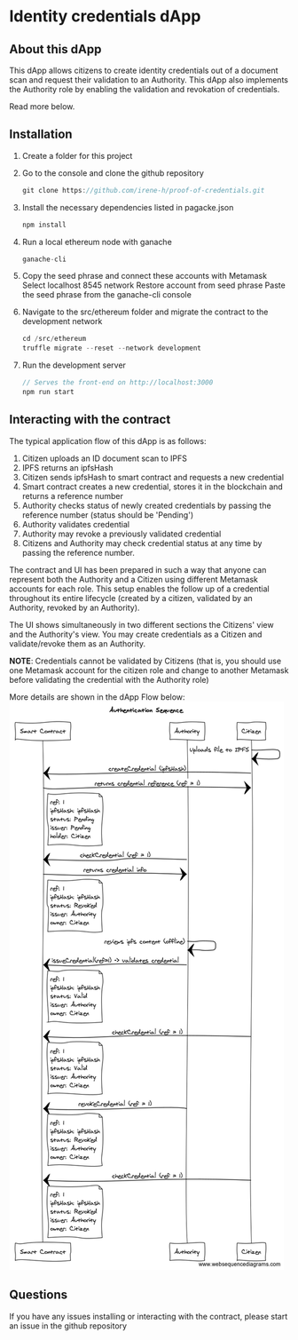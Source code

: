 # Identity credentials dApp

## About this dApp 

This dApp allows citizens to create identity credentials out of a document scan and request their validation to an Authority. This dApp also implements the Authority role by enabling the validation and revokation of credentials. 

Read more below.


## Installation

1. Create a folder for this project

2. Go to the console and clone the github repository
    ```javascript
    git clone https://github.com/irene-h/proof-of-credentials.git
    ```

3. Install the necessary dependencies listed in pagacke.json
    ```javascript
    npm install
    ```
4. Run a local ethereum node with ganache
    ```javascript
    ganache-cli
    ```
5. Copy the seed phrase and connect these accounts with Metamask
    Select localhost 8545 network
    Restore account from seed phrase
    Paste the seed phrase from the ganache-cli console

4. Navigate to the src/ethereum folder and migrate the contract to the development network
    ```javascript
    cd /src/ethereum
    truffle migrate --reset --network development
    ```
5. Run the development server 
    ```javascript
    // Serves the front-end on http://localhost:3000
    npm run start
    ```

## Interacting with the contract

The typical application flow of this dApp is as follows:

1. Citizen uploads an ID document scan to IPFS
2. IPFS returns an ipfsHash
3. Citizen sends ipfsHash to smart contract and requests a new credential
4. Smart contract creates a new credential, stores it in the blockchain and returns a reference number
5. Authority checks status of newly created credentials by passing the reference number (status should be 'Pending') 
6. Authority validates credential
7. Authority may revoke a previously validated credential
8. Citizens and Authority may check credential status at any time by passing the reference number.

The contract and UI has been prepared in such a way that anyone can represent both the Authority and a Citizen using different Metamask accounts for each role. This setup enables the follow up of a credential throughout its entire lifecycle (created by a citizen, validated by an Authority, revoked by an Authority). 

The UI shows simultaneously in two different sections the Citizens' view and the Authority's view. You may create credentials as a Citizen and validate/revoke them as an Authority.

**NOTE**: Credentials cannot be validated by Citizens (that is, you should use one Metamask account for the citizen role and change to another Metamask before validating the credential with the Authority role)

More details are shown in the dApp Flow below: 
![alt text](https://github.com/irene-h/proof-of-credentials/blob/master/Credentials.png "Identity credentials flow")

## Questions
If you have any issues installing or interacting with the contract, please start an issue in the github repository